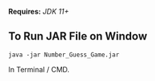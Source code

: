 **Requires:** *JDK 11+*
## To Run JAR File on Window

    java -jar Number_Guess_Game.jar
In Terminal / CMD.
